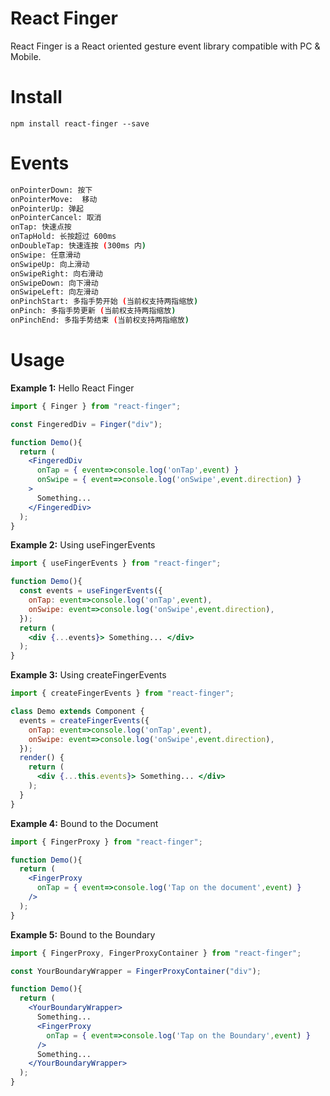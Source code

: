 # React Finger

React Finger is a React oriented gesture event library compatible with PC & Mobile.

# Install

```
npm install react-finger --save
```

# Events

```bash
onPointerDown: 按下
onPointerMove:  移动
onPointerUp: 弹起
onPointerCancel: 取消
onTap: 快速点按 
onTapHold: 长按超过 600ms  
onDoubleTap: 快速连按 (300ms 内)  
onSwipe: 任意滑动
onSwipeUp: 向上滑动 
onSwipeRight: 向右滑动 
onSwipeDown: 向下滑动  
onSwipeLeft: 向左滑动
onPinchStart: 多指手势开始 (当前权支持两指缩放) 
onPinch: 多指手势更新 (当前权支持两指缩放) 
onPinchEnd: 多指手势结束 (当前权支持两指缩放) 
```

# Usage

**Example 1:** Hello React Finger

```jsx
import { Finger } from "react-finger";

const FingeredDiv = Finger("div");

function Demo(){
  return (
    <FingeredDiv 
      onTap = { event=>console.log('onTap',event) }
      onSwipe = { event=>console.log('onSwipe',event.direction) }
    > 
      Something...
    </FingeredDiv>
  );
}
```

**Example 2:** Using useFingerEvents

```jsx
import { useFingerEvents } from "react-finger";

function Demo(){
  const events = useFingerEvents({
    onTap: event=>console.log('onTap',event),
    onSwipe: event=>console.log('onSwipe',event.direction),
  });
  return (
    <div {...events}> Something... </div>
  );
}
```

**Example 3:** Using createFingerEvents

```jsx
import { createFingerEvents } from "react-finger";

class Demo extends Component {
  events = createFingerEvents({
    onTap: event=>console.log('onTap',event),
    onSwipe: event=>console.log('onSwipe',event.direction),
  });
  render() {
    return (
      <div {...this.events}> Something... </div>
    );
  }
}
```

**Example 4:** Bound to the Document

```jsx
import { FingerProxy } from "react-finger";

function Demo(){
  return (
    <FingerProxy 
      onTap = { event=>console.log('Tap on the document',event) }
    />
  );
}
```

**Example 5:** Bound to the Boundary

```jsx
import { FingerProxy, FingerProxyContainer } from "react-finger";

const YourBoundaryWrapper = FingerProxyContainer("div");

function Demo(){
  return (
    <YourBoundaryWrapper>
      Something...
      <FingerProxy 
        onTap = { event=>console.log('Tap on the Boundary',event) }
      />
      Something...
    </YourBoundaryWrapper>
  );
}
```